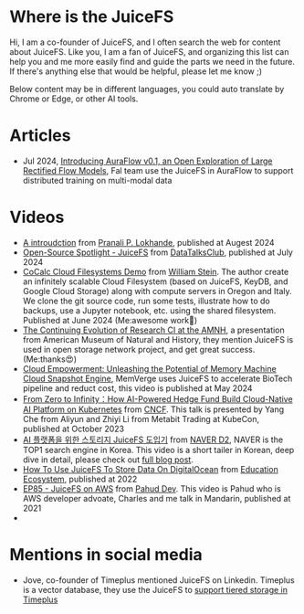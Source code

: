 # Where is the JuiceFS

Hi, I am a co-founder of JuiceFS, and I often search the web for content about JuiceFS. Like you, I am a fan of JuiceFS, and organizing this list can help you and me more easily find and guide the parts we need in the future. If there's anything else that would be helpful, please let me know ;)

Below content may be in different languages, you could auto translate by Chrome or Edge, or other AI tools.

# Articles
- Jul 2024, [Introducing AuraFlow v0.1, an Open Exploration of Large Rectified Flow Models](https://blog.fal.ai/auraflow/), Fal team use the JuiceFS in AuraFlow to support distributed training on multi-modal data

# Videos

- [A introudction](https://www.youtube.com/watch?v=rlDtpGi0-nE) from [Pranali P. Lokhande](https://www.youtube.com/@pranalilokhande1036), published at Augest 2024
- [Open-Source Spotlight - JuiceFS](https://www.youtube.com/watch?v=6DfY_nm75CU) from [DataTalksClub](https://www.youtube.com/@DataTalksClub), published at July 2024
- [CoCalc Cloud Filesystems Demo](https://www.youtube.com/watch?v=uk5eA5piQEo) from [William Stein](https://www.youtube.com/@wstein389). The author create an infinitely scalable Cloud Filesystem (based on JuiceFS, KeyDB, and Google Cloud Storage) along with compute servers in Oregon and Italy.  We clone the git source code, run some tests, illustrate how to do backups, use a Jupyter notebook, etc. using the shared filesystem. Published at June 2024 (Me:awesome work👏)
- [The Continuing Evolution of Research CI at the AMNH](https://www.youtube.com/watch?v=N9WHTCheO-4), a presentation from American Museum of Natural and History, they mention JuiceFS is used in open storage network project, and get great success. (Me:thanks😍)
- [Cloud Empowerment: Unleashing the Potential of Memory Machine Cloud Snapshot Engine](https://www.youtube.com/watch?v=DKAZaMxErK4), MemVerge uses JuiceFS to accelerate BioTech pipeline and reduct cost, this video is published at May 2024
- [From Zero to Infinity：How AI-Powered Hedge Fund Build Cloud-Native AI Platform on Kubernetes](https://www.youtube.com/watch?v=aSwfT4oRrvI) from [CNCF](https://www.youtube.com/@cncf). This talk is presented by Yang Che from Aliyun and Zhiyi Li from Metabit Trading at KubeCon, published at October 2023
- [AI 플랫폼을 위한 스토리지 JuiceFS 도입기](https://www.youtube.com/watch?v=TmU7HqLHXVM) from [NAVER D2](https://www.youtube.com/@naver_d2), NAVER is the TOP1 search engine in Korea. This video is a short tailer in Korean, deep dive in detail, please check out [full blog post](https://d2.naver.com/helloworld/2184045).
- [How To Use JuiceFS To Store Data On DigitalOcean](https://www.youtube.com/watch?v=pdFzyflcRGA) from [Education Ecosystem](https://www.youtube.com/@EducationEcosystem), published at 2022
- [EP85 - JuiceFS on AWS](https://www.youtube.com/watch?v=PFNOcqiW4-M) from [Pahud Dev](https://www.youtube.com/@PahudDev). This video is Pahud who is AWS developer advoate, Charles and me talk in Mandarin, published at 2021
- 

# Mentions in social media

- Jove, co-founder of Timeplus mentioned JuiceFS on Linkedin. Timeplus is a vector database, they use the JuiceFS to [support tiered storage in Timeplus](https://www.linkedin.com/posts/jovezhong_juicefs-activity-7235418538633543681-SH4c/?utm_source=share)
